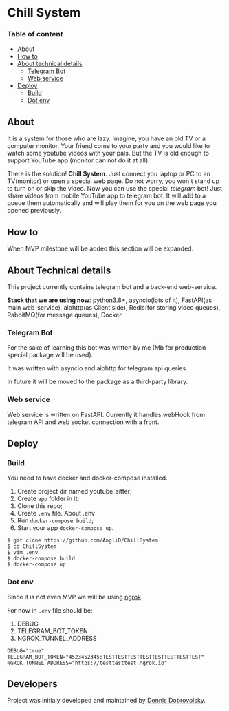 # Chill System

### Table of content
* [About](#about)
* [How to](#how-to)
* [About technical details](#about-technical-details)
    * [Telegram Bot](#telegram-bot)
    * [Web service](#web-service)
* [Deploy](#deploy)
    * [Build](#build)
    * [Dot env](#dot-env)

## About

It is a system for those who are lazy. 
Imagine, you have an old TV or a computer monitor. Your friend come to
your party and you would like to watch some youtube videos with your
pals. But the TV is old enough to support YouTube app (monitor can not 
do it at all). 

There is the solution! **Chill System**. Just connect you laptop or PC to
an TV(monitor) or open a special web page. Do not worry, you won't stand up
to turn on or skip the video. Now you can use the special _telegram_ bot! Just share
videos from mobile YouTube app to telegram bot. It will add to a queue them automatically
and will play them for you on the web page you opened previously.

## How to
When MVP milestone will be added this section will be expanded.

## About Technical details

This project currently contains telegram bot and a back-end web-service.

**Stack that we are using now**: python3.8+, asyncio(lots of it), FastAPI(as main web-service),
aiohttp(as Client side), Redis(for storing video queues), RabbitMQ(for message queues), Docker.

### Telegram Bot

For the sake of learning this bot was written by me (Mb for production
special package will be used).

It was written with asyncio and aiohttp for telegram api queries.

In future it will be moved to the package as a third-party library.

### Web service

Web service is written on FastAPI. 
Currently it handles webHook from telegram API and web socket connection with a front.


## Deploy

### Build

You need to have docker and docker-compose installed.

1. Create project dir named youtube_sitter;
2. Create `app` folder in it;
3. Clone this repo;
4. Create `.env` file. About .env
5. Run `docker-compose build`;
6. Start your app `docker-compose up`.

```shell script
$ git clone https://github.com/AngliD/ChillSystem
$ cd ChillSystem
$ vim .env
$ docker-compose build
$ docker-compose up
```

### Dot env
Since it is not even MVP we will be using [ngrok](https://ngrok.com/).

For now in `.env` file should be:
1. DEBUG
2. TELEGRAM_BOT_TOKEN
3. NGROK_TUNNEL_ADDRESS

```shell script
DEBUG="true"
TELEGRAM_BOT_TOKEN="4523452345:TESTTESTTESTTESTTESTTESTTESTTEST"
NGROK_TUNNEL_ADDRESS="https://testtesttest.ngrok.io"
```



## Developers

Project was initialy developed and maintained by [Dennis Dobrovolsky](https://github.com/AngliD).
